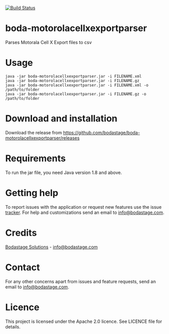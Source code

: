[![Build Status](https://travis-ci.org/bodastage/boda-motorolacellxexportparser.svg?branch=master)](https://travis-ci.org/bodastage/boda-motorolacellxexportparser)

# boda-motorolacellxexportparser
Parses Motorala Cell X Export files to csv

# Usage
```
java -jar boda-motorolacellxexportparser.jar -i FILENAME.xml
java -jar boda-motorolacellxexportparser.jar -i FILENAME.gz
java -jar boda-motorolacellxexportparser.jar -i FILENAME.xml -o /path/to/folder
java -jar boda-motorolacellxexportparser.jar -i FILENAME.gz -o /path/to/folder
```


# Download and installation
Download the release from https://github.com/bodastage/boda-motorolacellxexportparser/releases

# Requirements
To run the jar file, you need Java version 1.8 and above.

# Getting help
To report issues with the application or request new features use the issue [tracker](https://github.com/bodastage/boda-motorolacellxexportparser/issues). For help and customizations send an email to info@bodastage.com.

# Credits
[Bodastage Solutions](http://www.bodastage.com) - info@bodastage.com

# Contact
For any other concerns apart from issues and feature requests, send an email to info@bodastage.com.

# Licence
This project is licensed under the Apache 2.0 licence.  See LICENCE file for details.
